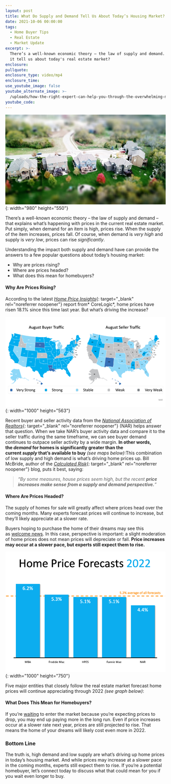 ```yaml
---
layout: post
title: What Do Supply and Demand Tell Us About Today’s Housing Market?
date: 2021-10-06 00:00:00
tags:
  - Home Buyer Tips
  - Real Estate
  - Market Update
excerpt: >-
  There’s a well-known economic theory – the law of supply and demand. What does
  it tell us about today's real estate market? 
enclosure:
pullquote:
enclosure_type: video/mp4
enclosure_time:
use_youtube_image: false
youtube_alternate_image: >-
  /uploads/how-the-right-expert-can-help-you-through-the-overwhelming-market-23.png
youtube_code:
---
```

<!-- wp:paragraph -->

![](/uploads/pexels-david-mcbee-667221-1.jpg){: width="980" height="550"}

There’s a well-known economic theory – the law of supply and demand – that explains what’s happening with prices in the current real estate market. Put simply, when demand for an item is high, prices rise. When the supply of the item increases, prices fall. Of course, when demand is&nbsp;*very high*&nbsp;and supply is&nbsp;*very low*, prices can rise&nbsp;*significantly*.
<!-- /wp:paragraph --><!-- wp:paragraph -->

Understanding the impact both supply and demand have can provide the answers to a few popular questions about today’s housing market:
<!-- /wp:paragraph --><!-- wp:list -->

* Why are prices rising?
* Where are prices headed?
* What does this mean for homebuyers?<!-- /wp:list --><!-- wp:heading {"level":4} -->

#### **Why Are Prices Rising?**<!-- /wp:heading --><!-- wp:paragraph -->

According to the latest&nbsp;[*Home Price Insights*](https://www.corelogic.com/intelligence/u-s-home-price-insights/){: target="_blank" rel="noreferrer noopener"}&nbsp;report from*&nbsp;CoreLogic*, home prices have risen 18.1% since this time last year. But what’s driving the increase?
<!-- /wp:paragraph --><!-- wp:image {"align":"center","id":99489,"linkDestination":"custom"} -->

![](/uploads/20211006-mem-eng-1.png){: width="1000" height="563"}
<!-- /wp:image --><!-- wp:paragraph -->

Recent buyer and seller activity data from the&nbsp;[*National Association of Realtors*](https://www.nar.realtor/research-and-statistics/research-reports/realtors-confidence-index){: target="_blank" rel="noreferrer noopener"}&nbsp;(NAR) helps answer that question. When we take NAR’s buyer activity data and compare it to the seller traffic during the same timeframe, we can see buyer demand continues to outpace seller activity by a wide margin.&nbsp;**In other words, the&nbsp;*demand*&nbsp;for homes is significantly greater than the current&nbsp;*supply*&nbsp;that’s available to buy**&nbsp;*(see maps below)*\:This combination of low supply and high demand is what’s driving home prices up. Bill McBride, author of the&nbsp;[*Calculated Risk*](https://calculatedrisk.substack.com/p/house-price-to-median-income){: target="_blank" rel="noreferrer noopener"}&nbsp;blog, puts it best, saying:
<!-- /wp:paragraph --><!-- wp:quote -->

> *“By some measures, house prices seem high, but the recent&nbsp;**price increases make sense from a supply and demand perspective.**”*<!-- /wp:quote --><!-- wp:heading {"level":4} -->

#### **Where Are Prices Headed?**<!-- /wp:heading --><!-- wp:paragraph -->

The supply of homes for sale will greatly affect where prices head over the coming months. Many experts forecast prices will continue to increase, but they’ll likely appreciate at a slower rate.
<!-- /wp:paragraph --><!-- wp:paragraph -->

Buyers hoping to purchase the home of their dreams may see this as&nbsp;[welcome news](https://www.buyandsellvero.com/blog/have-you-ever-seen-a-housing-market-like-this/). In this case, perspective is important: a slight moderation of home prices does not mean prices will depreciate or fall.&nbsp;**Price increases may occur at a slower pace, but experts still expect them to rise.**
<!-- /wp:paragraph --><!-- wp:image {"align":"center","id":99490,"linkDestination":"custom"} -->

![](/uploads/20211006-mem-eng-2.png){: width="1000" height="750"}
<!-- /wp:image --><!-- wp:paragraph -->

Five major entities that closely follow the real estate market forecast home prices will continue appreciating through 2022&nbsp;*(see graph below)*\:
<!-- /wp:paragraph --><!-- wp:heading {"level":4} -->

#### **What Does This Mean for Homebuyers?**<!-- /wp:heading --><!-- wp:paragraph -->

If you’re&nbsp;[waiting](https://www.buyandsellvero.com/blog/two-reasons-why-waiting-a-year-to-buy-could-cost-you/)&nbsp;to enter the market because you’re expecting prices to drop, you may end up paying more in the long run. Even if price increases occur at a slower rate next year, prices are still projected to rise. That means the home of your dreams will likely cost even more in 2022.
<!-- /wp:paragraph --><!-- wp:heading {"level":3} -->

### **Bottom Line**<!-- /wp:heading --><!-- wp:paragraph -->

The truth is, high demand and low supply are what’s driving up home prices in today’s housing market. And while prices may increase at a slower pace in the coming months, experts still expect them to rise. If you’re a potential homebuyer, let’s connect today to discuss what that could mean for you if you wait even longer to buy.
<!-- /wp:paragraph -->
